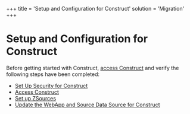 +++
title = 'Setup and Configuration for Construct'
solution = 'Migration'
+++

# Setup and Configuration for Construct

Before getting started with Construct, [access
Construct](Access_Construct) and verify the following steps have
been completed:

  - [Set Up Security for
    Construct](../../dspMigrate/Set_Up_Security_for_dspMigrate)
  - [Access Construct](Access_Construct)
  - [Set up ZSources](Set_up_ZSources)
  - [Update the WebApp and Source Data Source for
    Construct](../../Console/Use_Cases/Update_Construct_WebApp_and_Data_Source)

